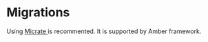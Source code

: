 # Migrations

Using [Micrate ](https://github.com/amberframework/micrate)is recommented.  It is supported by Amber framework.

